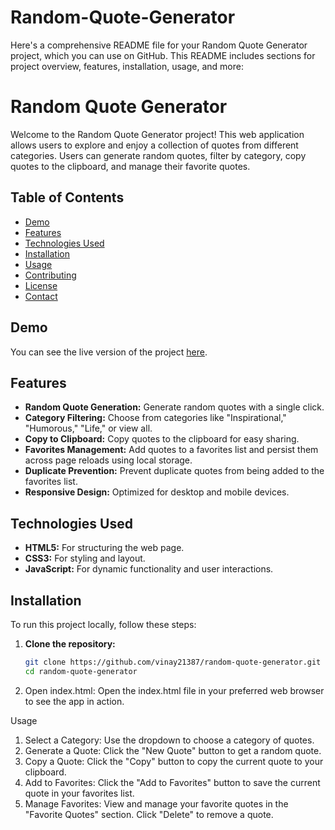 # Random-Quote-Generator
Here's a comprehensive README file for your Random Quote Generator project, which you can use on GitHub. This README includes sections for project overview, features, installation, usage, and more:
# Random Quote Generator

Welcome to the Random Quote Generator project! This web application allows users to explore and enjoy a collection of quotes from different categories. Users can generate random quotes, filter by category, copy quotes to the clipboard, and manage their favorite quotes.

## Table of Contents
- [Demo](#demo)
- [Features](#features)
- [Technologies Used](#technologies-used)
- [Installation](#installation)
- [Usage](#usage)
- [Contributing](#contributing)
- [License](#license)
- [Contact](#contact)

## Demo

You can see the live version of the project [here](https://your-live-link.com).

## Features

- **Random Quote Generation:** Generate random quotes with a single click.
- **Category Filtering:** Choose from categories like "Inspirational," "Humorous," "Life," or view all.
- **Copy to Clipboard:** Copy quotes to the clipboard for easy sharing.
- **Favorites Management:** Add quotes to a favorites list and persist them across page reloads using local storage.
- **Duplicate Prevention:** Prevent duplicate quotes from being added to the favorites list.
- **Responsive Design:** Optimized for desktop and mobile devices.

## Technologies Used

- **HTML5:** For structuring the web page.
- **CSS3:** For styling and layout.
- **JavaScript:** For dynamic functionality and user interactions.

## Installation

To run this project locally, follow these steps:

1. **Clone the repository:**
   ```bash
   git clone https://github.com/vinay21387/random-quote-generator.git
   cd random-quote-generator

2. Open index.html:
Open the index.html file in your preferred web browser to see the app in action.

Usage
1. Select a Category: Use the dropdown to choose a category of quotes.
2. Generate a Quote: Click the "New Quote" button to get a random quote.
3. Copy a Quote: Click the "Copy" button to copy the current quote to your clipboard.
4. Add to Favorites: Click the "Add to Favorites" button to save the current quote in your favorites list.
5. Manage Favorites: View and manage your favorite quotes in the "Favorite Quotes" section. Click "Delete" to remove a quote.
